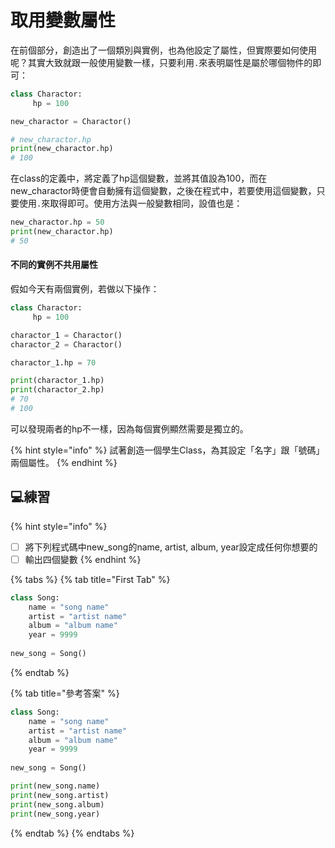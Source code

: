 # 取用變數屬性

在前個部分，創造出了一個類別與實例，也為他設定了屬性，但實際要如何使用呢？其實大致就跟一般使用變數一樣，只要利用`.`來表明屬性是屬於哪個物件的即可：

```python
class Charactor:
     hp = 100

new_charactor = Charactor()

# new_charactor.hp
print(new_charactor.hp)
# 100
```

在class的定義中，將定義了hp這個變數，並將其值設為100，而在new\_charactor時便會自動擁有這個變數，之後在程式中，若要使用這個變數，只要使用`.`來取得即可。使用方法與一般變數相同，設值也是：

```python
new_charactor.hp = 50
print(new_charactor.hp)
# 50
```

#### 不同的實例不共用屬性

假如今天有兩個實例，若做以下操作：

```python
class Charactor:
     hp = 100

charactor_1 = Charactor()
charactor_2 = Charactor()

charactor_1.hp = 70

print(charactor_1.hp)
print(charactor_2.hp)
# 70
# 100
```

可以發現兩者的hp不一樣，因為每個實例顯然需要是獨立的。

{% hint style="info" %}
試著創造一個學生Class，為其設定「名字」跟「號碼」兩個屬性。
{% endhint %}

## 💻練習

{% hint style="info" %}
* [ ] 將下列程式碼中new\_song的name, artist, album, year設定成任何你想要的
* [ ] 輸出四個變數
{% endhint %}

{% tabs %}
{% tab title="First Tab" %}
```python
class Song:
    name = "song name"
    artist = "artist name"
    album = "album name"
    year = 9999
    
new_song = Song()
```
{% endtab %}

{% tab title="參考答案" %}
```python
class Song:
    name = "song name"
    artist = "artist name"
    album = "album name"
    year = 9999
    
new_song = Song()

print(new_song.name)
print(new_song.artist)
print(new_song.album)
print(new_song.year)
```
{% endtab %}
{% endtabs %}



## 


